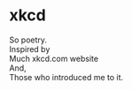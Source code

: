 # xkcd

So poetry. <br >
Inspired by <br > 
Much xkcd.com website <br >
And, <br >
Those who introduced me to it. <br >
